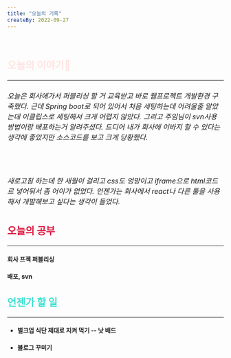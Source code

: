 ```yaml
---
title: "오늘의 기록"
createBy: 2022-09-27
---
```



<br>

<h2 style="font-size:23px; color:#ffe4e1 ">오늘의 이야기🧧</h2>

--- 

<h6  style="font-size:16.3px;  ">
오늘은 회사에가서 퍼블리싱 할 거 교육받고 바로 웹프로젝트 개발환경 구축했다. 근데 Spring boot로 되어 있어서 처음 세팅하는데 어려울줄 알았는데 이클립스로 세팅해서 크게 어렵지 않았다. 그리고 주임님이 svn사용 방법이랑 배포하는거 알려주셨다. 드디어 내가 회사에 이바지 할 수 있다는 생각에 좋았지만 소스코드를 보고 크게 당황했다.
</h6>
<br>
<h6  style="font-size:16.3px;  ">
새로고침 하는데 한 새월이 걸리고 css도 엉망이고 iframe으로 html코드르 넣어둬서 좀 어이가 없었다. 언젠가는 회사에서 react나 다른 툴을 사용해서 개발해보고 싶다는 생각이 들었다. 
</h6>

<h2 style="font-size:23px; color:#dc143c ">오늘의 공부</h2>

---

#### 회사 프젝 퍼블리싱
#### 배포, svn
#### 



<h2 style="font-size:23px; color:#40e0d0">언젠가 할 일</h2>

---
- #### 벌크업 식단 제대로 지켜 먹기 -- 낫 배드
- #### 블로그 꾸미기

